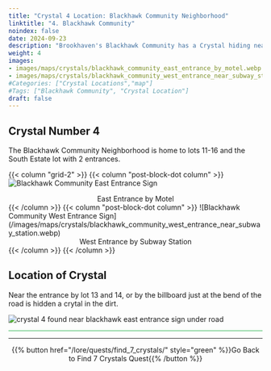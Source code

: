 ```yaml
---
title: "Crystal 4 Location: Blackhawk Community Neighborhood"
linktitle: "4. Blackhawk Community"
noindex: false
date: 2024-09-23
description: "Brookhaven's Blackhawk Community has a Crystal hiding near the neighborhood sign by the billboard."
weight: 4
images:
- images/maps/crystals/blackhawk_community_east_entrance_by_motel.webp
- images/maps/crystals/blackhawk_community_west_entrance_near_subway_station.webp
#Categories: ["Crystal Locations","map"]
#Tags: ["Blackhawk Community", "Crystal Location"]
draft: false
--- 
```


## Crystal Number 4

The Blackhawk Community Neighborhood is home to lots 11-16 and the South Estate lot with 2 entrances. 

{{< column "grid-2" >}}
{{< column "post-block-dot column" >}}
![Blackhawk Community East Entrance Sign](/images/maps/crystals/blackhawk_community_east_entrance_by_motel.webp)
<center>East Entrance by Motel</center>
{{< /column >}}
{{< column "post-block-dot column" >}}
![Blackhawk Community West Entrance Sign](/images/maps/crystals/blackhawk_community_west_entrance_near_subway_station.webp)
<center>West Entrance by Subway Station</center>
{{< /column >}}
{{< /column >}}

## Location of Crystal

Near the entrance by lot 13 and 14, or by the billboard just at the bend of the road is hidden a crytal in the dirt. 

![crystal 4 found near blackhawk east entrance sign under road](/images/maps/crystals/crystal_4_near_blackhawk_neighborhood_sign_under_road.webp?width=400px)

<hr style="background-color: #28b44c" size=8>

---

<div align="center">{{% button href="/lore/quests/find_7_crystals/" style="green" %}}Go Back to Find 7 Crystals Quest{{% /button %}}</div>

<!-- ## Related Items

### Map

- [Point of Interest](/map/poi/abandoned-house) -->

